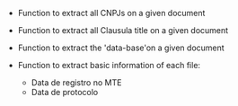 - Function to extract all CNPJs on a given document
- Function to extract all Clausula title on a given document
- Function to extract the 'data-base'on a given document

- Function to extract basic information of each file:
    - Data de registro no MTE
    - Data de protocolo